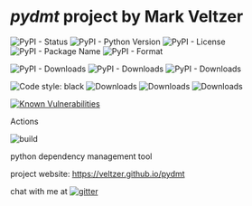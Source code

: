 
# *pydmt* project by Mark Veltzer

![PyPI - Status](https://img.shields.io/pypi/status/pydmt)
![PyPI - Python Version](https://img.shields.io/pypi/pyversions/pydmt)
![PyPI - License](https://img.shields.io/pypi/l/pydmt)
![PyPI - Package Name](https://img.shields.io/pypi/v/pydmt)
![PyPI - Format](https://img.shields.io/pypi/format/pydmt)

![PyPI - Downloads](https://img.shields.io/pypi/dd/pydmt)
![PyPI - Downloads](https://img.shields.io/pypi/dw/pydmt)
![PyPI - Downloads](https://img.shields.io/pypi/dm/pydmt)

![Code style: black](https://img.shields.io/badge/code%20style-black-000000.svg)
![Downloads](https://pepy.tech/badge/pydmt)
![Downloads](https://pepy.tech/badge/pydmt/month)
![Downloads](https://pepy.tech/badge/pydmt/week)

[![Known Vulnerabilities](https://snyk.io/test/github/veltzer/pydmt/badge.svg?targetFile=requirements.txt)](https://snyk.io/test/github/veltzer/pydmt?targetFile=requirements.txt)


Actions

![build](https://github.com/veltzer/pydmt/workflows/build/badge.svg)

python dependency management tool

project website: https://veltzer.github.io/pydmt

chat with me at [![gitter](https://badges.gitter.im/Join%20Chat.svg)](https://gitter.im/veltzer/mark.veltzer)


